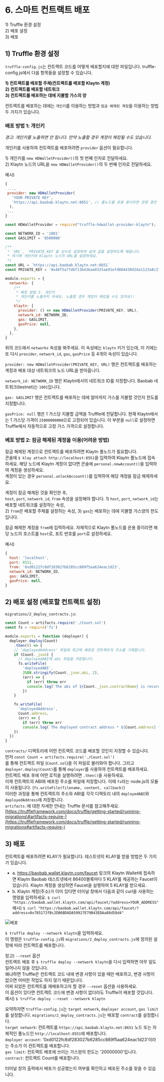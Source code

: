 # 6. 스마트 컨트랙트 배포

1\) Truffle 환경 설정  
2\) 배포 설정  
3\) 배포

## 1\) Truffle 환경 설정

`truffle-config.js`는 컨트랙트 코드를 어떻게 배포할지에 대한 파일입니다. truffle-config.js에서 다음 항목들을 설정할 수 있습니다.

**1\) 컨트랙트를 배포할 주체\(컨트랙트를 배포할 Klaytn 계정\)  
2\) 컨트랙트를 배포할 네트워크  
3\) 컨트랙트를 배포하는 데에 지불할 가스의 양**

컨트랙트를 배포하는 데에는 `개인키`를 이용하는 방법과 `잠금 해제된 계정`을 이용하는 방법 두 가지가 있습니다. 

### 배포 방법 1: 개인키

*경고: 개인키를 노출하면 안 됩니다. 만약 노출할 경우 계정이 해킹될 수도 있습니다.*

개인키를 사용하여 컨트랙트를 배포하려면 `provider` 옵션이 필요합니다.

1\) 개인키를 `new HDWalletProvider()`의 첫 번째 인자로 전달하세요.  
2\) Klaytn 노드의 URL을 `new HDWalletProvider()`의 두 번째 인자로 전달하세요.

예시\)

```javascript
{
 ...,
 provider: new HDWalletProvider(
   'YOUR PRIVATE KEY',
   'https://api.baobab.klaytn.net:8651', // 풀노드를 운용 중이라면 운영 중인 풀노드의 rpc URL로 설정할 수 있습니다.
  ),
 ...
}
```

```javascript
const HDWalletProvider = require("truffle-hdwallet-provider-klaytn");

const NETWORK_ID = '1001'
const GASLIMIT = '8500000'

/**
 * `URL`, `PRIVATE_KEY`을 상수로 설정하여 쉽게 값을 설정하도록 해줍니다.
 * 여기에 개인키와 Klaytn 노드의 URL을 설정하세요.
 */
const URL = `https://api.baobab.klaytn.net:8651`
const PRIVATE_KEY = '0x48f5a77dbf13b436ae0325ae91efd084430d2da1123a8c273d7df5009248f90c'

module.exports = {
  networks: {
    /**
     * 배포 방법 1: 개인키
     * 개인키를 노출하지 마세요. 노출할 경우 계정이 해킹될 수도 있어요!!
     */
    klaytn: {
      provider: () => new HDWalletProvider(PRIVATE_KEY, URL),
      network_id: NETWORK_ID,
      gas: GASLIMIT,
      gasPrice: null,
    },
  },
}
```

위의 코드에서 `networks` 속성을 봐주세요. 이 속성에는 `klaytn` 키가 있는데, 이 키에는 또 다시 `provider`, `network_id`, `gas`, `gasPrice` 등 4개의 속성이 있습니다.

`provider: new HDWalletProvider(PRIVATE_KEY, URL)` 행은 컨트랙트를 배포하는 계정과 배포 대상 네트워크의 노드 URL을 받아옵니다.

`network_id: NETWORK_ID` 행은 Klaytn에서의 네트워크 ID를 지정합니다. Baobab 네트워크\(testnet\)는 `1001`입니다.

`gas: GASLIMIT` 행은 컨트랙트를 배포하는 데에 얼마까지 가스를 지불할 것인지 한도를 지정합니다.

`gasPrice: null` 행은 1 가스당 지불할 금액을 Truffle에 전달합니다. 현재 Klaytn에서는 1 가스당 가격이 `25000000000`으로 고정되어 있습니다. 이 부분을 `null`로 설정하면 Truffle에서 자동적으로 고정 가스 가격으로 설정합니다.

### 베포 방법 2: 잠금 해제된 계정을 이용\(어려운 방법\)

잠금 해제된 계정으로 컨트랙트를 배포하려면 Klaytn 풀노드가 필요합니다.  
콘솔에 `$ klay attach http://localhost:8551`을 입력하여 Klaytn 풀노드에 접속하세요. 해당 노드에 Klaytn 계정이 없다면 콘솔에 `personal.newAccount()`을 입력하여 계정을 생성하세요.  
계정이 있는 경우 `personal.unlockAccount()`를 입력하여 해당 계정을 잠금 해제하세요.

계정이 잠금 해제된 것을 확인한 후,  
`host`, `port`, `network_id`, `from` 속성을 설정해야 합니다. 1\) `host`, `port`, `network_id`는 배포할 네트워크를 설정하는 속성,  
2\) `from`은 배포할 주체를 설정하는 속성, 3\) `gas`는 배포하는 데에 지불할 가스양의 한도입니다.

잠금 해제한 계정을 `from`에 입력하세요. 자체적으로 Klaytn 풀노드를 운용 중이라면 해당 노드의 호스트를 `host`로, 포트 번호를 `port`로 설정하세요.

예시\)

```javascript
{
  host: 'localhost',
  port: 8551,
  from: '0xd0122fc8df283027b6285cc889f5aa624eac1d23',
  network_id: NETWORK_ID,
  gas: GASLIMIT,
  gasPrice: null,
}
```

## 2\) 배포 설정 \(배포할 컨트랙트 설정\)

`migrations/2_deploy_contracts.js`:

```javascript
const Count = artifacts.require('./Count.sol')
const fs = require('fs')

module.exports = function (deployer) {
  deployer.deploy(Count)
    .then(() => {
    // 'deployedAddress' 파일에 최근에 배포된 컨트랙트의 주소를 기록합니다.
    if (Count._json) {
      // deployedABI에 abi 파일을 저장합니다.
      fs.writeFile(
        'deployedABI',
        JSON.stringify(Count._json.abi, 2),
        (err) => {
          if (err) throw err
          console.log(`The abi of ${Count._json.contractName} is recorded on deployedABI file`)
        })
    }

    fs.writeFile(
      'deployedAddress',
      Count.address,
      (err) => {
        if (err) throw err
        console.log(`The deployed contract address * ${Count.address} * is recorded on deployedAddress file`)
    })
  })
}
```

`contracts/` 디렉토리에 어떤 컨트랙트 코드를 배포할 것인지 지정할 수 있습니다.  
먼저 `const Count = artifacts.require('./Count.sol')`  
를 통해 컨트랙트 파일 \(`Count.sol`\)을 이 파일로 불러와야 합니다. 그리고 `deployer.deploy(Count)`를 통해 `deployer`를 사용하여 컨트랙트를 배포하세요.  
컨트랙트 배포 후에 어떤 로직을 실행하려면 `.then()`을 사용하세요.  
이제 컨트랙트의 ABI와 배포된 주소를 파일에 저장합니다. 이때 `fs`라는 node.js의 모듈이 사용됩니다. \(`fs.writeFile(filename, content, callback)`\)  
이러한 과정을 통해 컨트랙트의 주소와 ABI를 각각 디렉토리 내의 `deployedABI`와 `deployedAddress`에 저장합니다.  
`artifacts.`에 대한 자세한 안내는 Truffle 문서를 참고해주세요. [https://truffleframework.com/docs/truffle/getting-started/running-migrations\#artifacts-require-](https://truffleframework.com/docs/truffle/getting-started/running-migrations#artifacts-require-)

## 3\) 배포

컨트랙트를 배포하려면 KLAY가 필요합니다. 테스트넷의 KLAY를 받을 방법은 두 가지가 있습니다.

* a. <https://baobab.wallet.klaytn.com/faucet> 링크의 Klaytn Wallet에 접속하면 Klaytn Baobab 테스트넷에서 86400블록마다 5 KLAY를 제공하는 Faucet이 있습니다. Klaytn 계정을 생성하면 Faucet을 실행하여 5 KLAY를 받으세요.
* b. Klaytn 계정\(주소\)가 이미 있다면 터미널 창에서 다음과 같이 curl을 사용하는 명령을 입력하세요. `$ curl "https://baobab.wallet.klaytn.com/api/faucet/?address=YOUR_ADDRESS"` 예시\) `$ curl "https://baobab.wallet.klaytn.com/api/faucet/?address=0x785172fBc2DB6BD6DA59927E79B43EDAa88d58d4"`

![배포](images/tutorial-3deploy.gif)

`$ truffle deploy --network klaytn`을 입력하세요.  
이 명령은 `truffle-config.js`와 `migrations/2_deploy_contracts.js`에 정의된 설정에 따라 컨트랙트를 배포합니다.

참고\) `--reset` 옵션  
컨트랙트 배포 후 `$ truffle deploy --network klaytn`을 다시 입력하면 아무 일도 일어나지 않을 것입니다.  
왜냐하면 Truffle은 컨트랙트 코드 내에 변경 사항이 있을 때만 배포하고, 변경 사항이 없으면 어떠한 작업도 하지 않기 때문입니다.   
어찌 되었든 컨트랙트를 재배포하고자 할 경우 `--reset` 옵션을 사용하세요.  
이 옵션이 있다면 컨트랙트 코드에 변경 사항이 없더라도 Truffle이 배포할 것입니다.  
예시\) `$ truffle deploy --reset --network klaytn`

요약하자면 `truffle-config.js`는 `target network`, `deployer account`, `gas limit`를 설정합니다. `migrations/2_deploy_contracts.js`는 배포할 `contract`를 설정합니다.  
`target network`: 컨트랙트를 `https://api.baobab.klaytn.net:8651` 노드 또는 자체적인 풀노드인 `http://localhost:8551`에 배포합니다.  
`deployer account`: '0xd0122fc8df283027b6285cc889f5aa624eac1d23'이라는 주소가 이 컨트랙트를 배포합니다.  
`gas limit`: 컨트랙트 배포에 쓰이는 가스양의 한도는 '20000000'입니다.  
`contract`: 컨트랙트 Count를 배포합니다.

터미널 창의 출력에서 배포가 성공했는지 여부를 확인하고 배포된 주소를 찾을 수 있습니다.